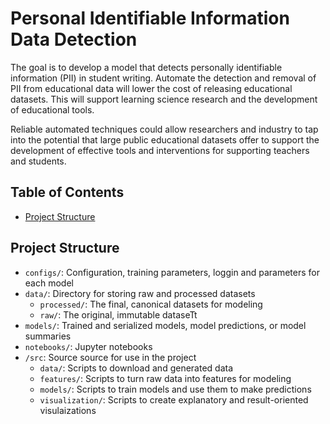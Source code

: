 # Personal Identifiable Information Data Detection

The goal is to develop a model that detects personally identifiable information (PII) in student writing. Automate the detection and removal of PII from educational data will lower the cost of releasing educational datasets. This will support learning science research and the development of educational tools.

Reliable automated techniques could allow researchers and industry to tap into the potential that large public educational datasets offer to support the development of effective tools and interventions for supporting teachers and students.

## Table of Contents

- [Project Structure](#project-structure)

## Project Structure

- `configs/`: Configuration, training parameters, loggin and parameters for each model
- `data/`: Directory for storing raw and processed datasets
  - `processed/`: The final, canonical datasets for modeling
  - `raw/`: The original, immutable dataseTt
- `models/`: Trained and serialized models, model predictions, or model summaries
- `notebooks/`: Jupyter notebooks
- `/src`: Source source for use in the project
  - `data/`: Scripts to download and generated data
  - `features/`: Scripts to turn raw data into features for modeling
  - `models/`: Scripts to train models and use them to make predictions
  - `visualization/`: Scripts to create explanatory and result-oriented visulaizations
